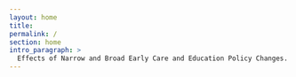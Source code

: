 ```yaml
---
layout: home
title:  
permalink: /
section: home
intro_paragraph: >
  Effects of Narrow and Broad Early Care and Education Policy Changes. 
---
```

